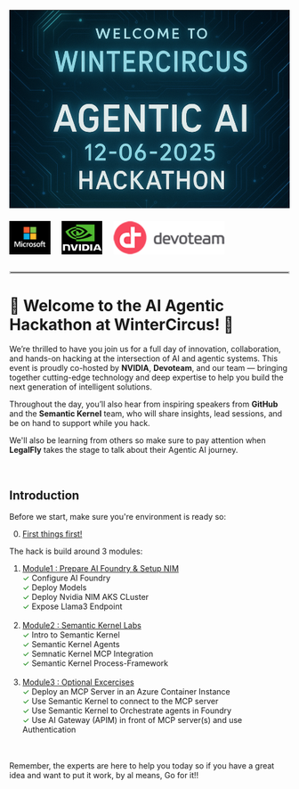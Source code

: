 ![](images/image.png)

<div style="display: flex; align-items: center; gap: 20px; margin: 20px 0;">
  <img src="images/ms_logo.png" alt="Microsoft Logo" height="60" />
  <img src="images/nvidia_logo.png" alt="NVIDIA Logo" height="60" />
  <img src="images/devoteam_logo.png" alt="Devoteam Logo" height="60" />
</div>

<hr style="border: 2px solid #ccc; margin: 30px 0;">

# 🎉 Welcome to the AI Agentic Hackathon at WinterCircus! 🎉

We’re thrilled to have you join us for a full day of innovation, collaboration, and hands-on hacking at the intersection of AI and agentic systems. This event is proudly co-hosted by **NVIDIA**, **Devoteam**, and our team — bringing together cutting-edge technology and deep expertise to help you build the next generation of intelligent solutions.

Throughout the day, you’ll also hear from inspiring speakers from **GitHub** and the **Semantic Kernel** team, who will share insights, lead sessions, and be on hand to support while you hack.

We'll also be learning from others so make sure to pay attention when **LegalFly** takes the stage to talk about
their Agentic AI journey.

<br>

## Introduction

Before we start, make sure you're environment is ready so:

0. [First things first!](./Module0%20[Pre-reqs]/readme.md)

The hack is build around 3 modules:

1. [Module1 : Prepare AI Foundry & Setup NIM](./Module1%20[Prep%20and%20NIM]/readme.md)
   <br>
   <span style="color: green;">✓</span> Configure AI Foundry
   <br>
   <span style="color: green;">✓</span> Deploy Models
   <br>
   <span style="color: green;">✓</span> Deploy Nvidia NIM AKS CLuster
   <br>
   <span style="color: green;">✓</span> Expose Llama3 Endpoint
   <br>
   <br>
2. [Module2 : Semantic Kernel Labs](./Module2%20[Semantic%20Kernel]/readme.md)
   <br>
   <span style="color: green;">✓</span> Intro to Semantic Kernel
   <br>
   <span style="color: green;">✓</span> Semantic Kernel Agents
   <br>
   <span style="color: green;">✓</span> Semnatic Kernel MCP Integration
   <br>
   <span style="color: green;">✓</span> Semantic Kernel Process-Framework
   <br>
   <br>
3. [Module3 : Optional Excercises](./Module3%20[Extra%20exercises]/readme.md)
   <br>
   <span style="color: green;">✓</span> Deploy an MCP Server in an Azure Container Instance
   <br>
   <span style="color: green;">✓</span> Use Semantic Kernel to connect to the MCP server
   <br>
   <span style="color: green;">✓</span> Use Semantic Kernel to Orchestrate agents in Foundry
   <br>
   <span style="color: green;">✓</span> Use AI Gateway (APIM) in front of MCP server(s) and use Authentication
   <br>
   
<br>
<br>
Remember, the experts are here to help you today so if you have a great idea and want to put it work, by al means, Go for it!!
   
   
